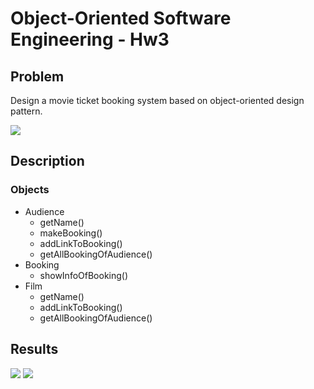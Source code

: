 #  Object-Oriented Software Engineering - Hw3
## Problem
Design a movie ticket booking system based on object-oriented design pattern.

![](https://i.imgur.com/k1Al0BP.png)

## Description
### Objects
- Audience
    - getName()
    - makeBooking()
    - addLinkToBooking()
    - getAllBookingOfAudience()
- Booking
    - showInfoOfBooking()
- Film
    - getName()
    - addLinkToBooking()
    - getAllBookingOfAudience()

## Results
 ![](https://i.imgur.com/ASzBPMc.png)
 ![](https://i.imgur.com/ix7uwjo.png)
